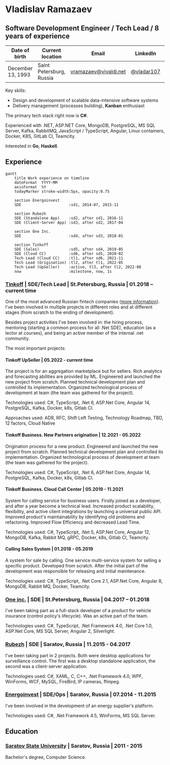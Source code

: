 # Vladislav Ramazaev
## Software Development Engineer / Tech Lead / 8 years of experience 

| Date of birth | Current location | Email | LinkedIn | Telegram | GitHub |
| --- | --- | --- | --- | --- | --- |
|December 13, 1993 | Saint Petersburg, Russia | [vramazaev@vivaldi.net](vramazaev@vivaldi.net) | [@vladar107](https://www.linkedin.com/in/vladar107/?locale=en_US) | [@vladar107](https://t.me/vladar107) | [@vladar107](https://github.com/vladar107)

Key skills:

- Design and development of scalable data-intensive software systems
- Delivery management (processes building), **Kanban** enthusiast

The primary tech stack right now is **C#**.

Experienced with .NET, ASP.NET Core, MongoDB, PostgreSQL, MS SQL Server, Kafka, RabbitMQ, JavaScript / TypeScript, Angular, Linux containers, Docker, K8S, GitLab CI, Teamcity.

Interested in **Go**, **Haskell**.

## Experience
```mermaid
gantt
    title Work experience on timeline
    dateFormat  YYYY-MM
    axisFormat  %Y
    todayMarker stroke-width:5px, opacity:0.75
    
    section Energoinvest
    SDE                     :sd1, 2014-07, 2015-11
    
    section Rubezh
    SDE (Standalone App)    :sd2, after sd1, 2016-11
    SDE (Client-Server App) :sd3, after sd2, 2017-04
    
    section One Inc.
    SDE                     :sd4, after sd3, 2018-01
    
    section Tinkoff
    SDE (Sales)             :sd5, after sd4, 2019-05
    SDE (Cloud CC)          :sd6, after sd5, 2020-02
    Tech Lead (Cloud CC)    :tl1, after sd6, 2021-11
    Tech Lead (Origination) :tl2, after tl1, 2022-05
    Tech Lead (UpSeller)    :active, tl3, after tl2, 2022-08
    now                     :milestone, now, 1s
```

### [Tinkoff](https://www.tinkoff.ru ) | SDE/Tech Lead | St.Petersburg, Russia | 01.2018 – current time
One of the most advanced Russian fintech companies ([more information](https://www.tinkoffgroup.com/company-info/summary/)). I've been involved in multiple projects in different roles and at different stages (from scratch to the ending of development).

Besides project activities I've been involved in: the hiring process, mentoring (starting a common process for all .Net SDE), education (as a lector at courses), and being an active member of the internal .net community.

The most important projects:

#### **Tinkoff UpSeller** | 05.2022 - current time

The project is for an aggregation marketplace but for sellers. Rich analytics and forecasting abilities are provided by ML. Engineered and launched the new project from scratch. Planned technical development plan and controlled its implementation. Organized technological process of development at team (the team was gathered for the project). 

Technologies used: C#, TypeScript, .Net 6, ASP.Net Core, Angular 14, PostgreSQL, Kafka, Docker, k8s, Gitlab CI.

Approaches used: ADR, RFC, Shift Left Testing, Technology Roadmap, TBD, 12 factors, Cloud Native

#### **Tinkoff Business. New Partners origination** | 12.2021 - 05.2022
Origination process for a new product. Engineered and launched the new project from scratch. Planned technical development plan and controlled its implementation. Organized technological process of development at team (the team was gathered for the project).

Technologies used: C#, TypeScript, .Net 6, ASP.Net Core, Angular 14, PostgreSQL, Kafka, Docker, k8s, Gitlab CI.

#### **Tinkoff Business. Cloud Call Center** | 05.2019 - 11.2021
System for calling service for business users. Firstly joined as a developer, and after a year become a technical lead. Increased product scalability, flexibility, and active client integrations by launching a universal public API. Improved product's maintainability by identifying old problems and refactoring. Improved Flow Efficiency and decreased Lead Time. 

Technologies used: C#, TypeScript, .Net 5, ASP.Net Core, Angular 12, MongoDB, Kafka, Rabbit MQ, gRPC, Docker, k8s, Gitlab CI, Teamcity.

#### **Calling Sales System** | 01.2018 - 05.2019
A system for sale by calling. One service multi-service system for selling a specific product. Developed from scratch. After the initial part of the development was responsible for releasing and initial maintenance.  

Technologies used: C#, TypeScript, .Net Core 2.1, ASP.Net Core, Angular 8, MongoDB, Rabbit MQ, Docker, Teamcity.

### [One inc.](https://www.oneinc.com/) | SDE | St.Petersburg, Russia | 04.2017 – 01.2018
I've been taking part as a full-stack developer of a product for vehicle insurance (control policy's lifecycle). Was an active part of the team. 

Technologies used: C#, TypeScript, .Net Framework 4.0, .Net Core 1.0, ASP.Net Core, MS SQL Server, Angular 2, Silverlight.

### [Rubezh](https://rubezh.com/) | SDE | Saratov, Russia | 11.2015 - 04.2017
I've been taking part in 2 projects. Both were desktop applications for surveillance control. The first was a desktop standalone application, the second was a client-server application.

Technologies used: C#, XAML, C, C++, .Net Framework 4.0, WPF, WinForms, WCF, MySQL, FireBird, IP cameras, ffmpeg.

### [Energoinvest](http://www.energoin.ru/) | SDE/Ops | Saratov, Russia | 07.2014 - 11.2015
I've been involved in the development of an energy supplier's platform. 

Technologies used: C#, .Net Framework 4.5, WinForms, MS SQL Server.

## Education
### [Saratov State University](https://www.sgu.ru/en) | Saratov, Russia | 2011 - 2015

Bachelor's degree, Computer Science.
